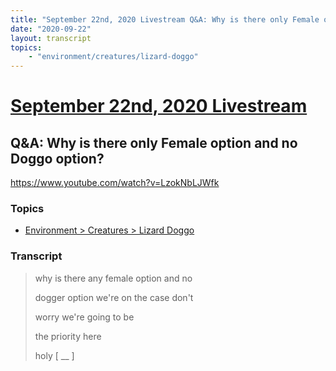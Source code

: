 ```yaml
---
title: "September 22nd, 2020 Livestream Q&A: Why is there only Female option and no Doggo option?"
date: "2020-09-22"
layout: transcript
topics:
    - "environment/creatures/lizard-doggo"
---
```

# [September 22nd, 2020 Livestream](../2020-09-22.md)
## Q&A: Why is there only Female option and no Doggo option?
https://www.youtube.com/watch?v=LzokNbLJWfk

### Topics
* [Environment > Creatures > Lizard Doggo](../topics/environment/creatures/lizard-doggo.md)

### Transcript

> why is there any female option and no
>
> dogger option we're on the case don't
>
> worry we're going to be
>
> the priority here
>
> holy [ __ ]
>
